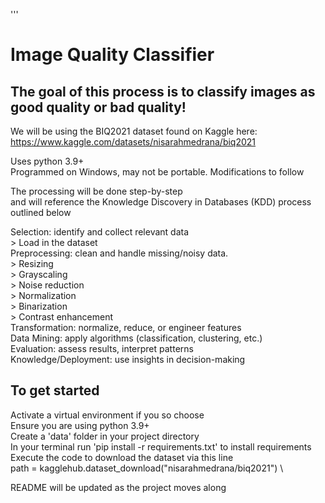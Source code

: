 '''
# Image Quality Classifier #

## The goal of this process is to classify images as good quality or bad quality! ##

We will be using the BIQ2021 dataset found on Kaggle here:\
https://www.kaggle.com/datasets/nisarahmedrana/biq2021


Uses python 3.9+ \
Programmed on Windows, may not be portable. Modifications to follow 

The processing will be done step-by-step\
    and will reference the Knowledge Discovery in Databases (KDD) process outlined below

Selection:  identify and collect relevant data\
    > Load in the dataset\
Preprocessing:  clean and handle missing/noisy data.\
    > Resizing\
    > Grayscaling\
    > Noise reduction\
    > Normalization\
    > Binarization\
    > Contrast enhancement\
Transformation:  normalize, reduce, or engineer features \
Data Mining:  apply algorithms (classification, clustering, etc.) \
Evaluation:  assess results, interpret patterns \
Knowledge/Deployment:  use insights in decision-making


## To get started ##
Activate a virtual environment if you so choose \
Ensure you are using python 3.9+ \
Create a 'data' folder in your project directory \
In your terminal run 'pip install -r requirements.txt' to install requirements \
Execute the code to download the dataset via this line\
    path = kagglehub.dataset_download("nisarahmedrana/biq2021") \

README will be updated as the project moves along